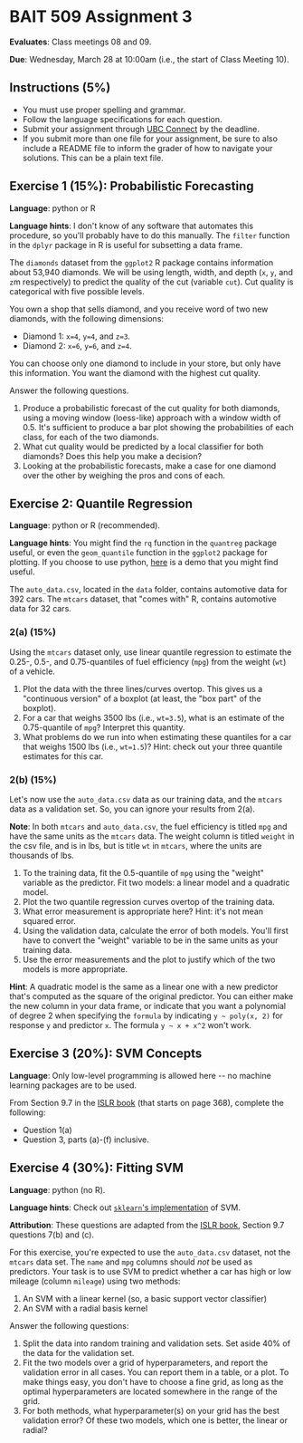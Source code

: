 # BAIT 509 Assignment 3

__Evaluates__: Class meetings 08 and 09.

__Due__: Wednesday, March 28 at 10:00am (i.e., the start of Class Meeting 10).


## Instructions (5%)

- You must use proper spelling and grammar.
- Follow the language specifications for each question.
- Submit your assignment through [UBC Connect](https://connect.ubc.ca/) by the deadline. 
- If you submit more than one file for your assignment, be sure to also include a README file to inform the grader of how to navigate your solutions. This can be a plain text file.

## Exercise 1 (15%): Probabilistic Forecasting 

__Language__: python or R

__Language hints__: I don't know of any software that automates this procedure, so you'll probably have to do this manually. The `filter` function in the `dplyr` package in R is useful for subsetting a data frame.

The `diamonds` dataset from the `ggplot2` R package contains information about 53,940 diamonds. We will be using length, width, and depth (`x`, `y`, and `z`m respectively) to predict the quality of the cut (variable `cut`). Cut quality is categorical with five possible levels. 

You own a shop that sells diamond, and you receive word of two new diamonds, with the following dimensions: 

- Diamond 1: `x=4`, `y=4`, and `z=3`.
- Diamond 2: `x=6`, `y=6`, and `z=4`.

You can choose only one diamond to include in your store, but only have this information. You want the diamond with the highest cut quality.

Answer the following questions.

1. Produce a probabilistic forecast of the cut quality for both diamonds, using a moving window (loess-like) approach with a window width of 0.5. It's sufficient to produce a bar plot showing the probabilities of each class, for each of the two diamonds. 
2. What cut quality would be predicted by a local classifier for both diamonds? Does this help you make a decision?
3. Looking at the probabilistic forecasts, make a case for one diamond over the other by weighing the pros and cons of each.

## Exercise 2: Quantile Regression

__Language__: python or R (recommended).

__Language hints__: You might find the `rq` function in the `quantreg` package useful, or even the `geom_quantile` function in the `ggplot2` package for plotting. If you choose to use python, [here](http://www.statsmodels.org/dev/examples/notebooks/generated/quantile_regression.html) is a demo that you might find useful.

The `auto_data.csv`, located in the `data` folder, contains automotive data for 392 cars. The `mtcars` dataset, that "comes with" R, contains automotive data for 32 cars.

### 2(a) (15%)

Using the `mtcars` dataset only, use linear quantile regression to estimate the 0.25-, 0.5-, and 0.75-quantiles of fuel efficiency (`mpg`) from the weight (`wt`) of a vehicle. 

1. Plot the data with the three lines/curves overtop. This gives us a "continuous version" of a boxplot (at least, the "box part" of the boxplot).
2. For a car that weighs 3500 lbs (i.e., `wt=3.5`), what is an estimate of the 0.75-quantile of `mpg`? Interpret this quantity.
3. What problems do we run into when estimating these quantiles for a car that weighs 1500 lbs (i.e., `wt=1.5`)? Hint: check out your three quantile estimates for this car.

### 2(b) (15%)

Let's now use the `auto_data.csv` data as our training data, and the `mtcars` data as a validation set. So, you can ignore your results from 2(a). 

__Note__: In both `mtcars` and `auto_data.csv`, the fuel efficiency is titled `mpg` and have the same units as the `mtcars` data. The weight column is titled `weight` in the csv file, and is in lbs, but is title `wt` in `mtcars`, where the units are thousands of lbs.

1. To the training data, fit the 0.5-quantile of `mpg` using the "weight" variable as the predictor. Fit two models: a linear model and a quadratic model.
2. Plot the two quantile regression curves overtop of the training data.
3. What error measurement is appropriate here? Hint: it's not mean squared error. 
4. Using the validation data, calculate the error of both models. You'll first have to convert the "weight" variable to be in the same units as your training data.
5. Use the error measurements and the plot to justify which of the two models is more appropriate.

__Hint__: A quadratic model is the same as a linear one with a new predictor that's computed as the square of the original predictor. You can either make the new column in your data frame, or indicate that you want a polynomial of degree 2 when specifying the `formula` by indicating `y ~ poly(x, 2)` for response `y` and predictor `x`. The formula `y ~ x + x^2` won't work.


## Exercise 3 (20%): SVM Concepts 

__Language__: Only low-level programming is allowed here -- no machine learning packages are to be used.

From Section 9.7 in the [ISLR book](http://www-bcf.usc.edu/~gareth/ISL/) (that starts on page 368), complete the following:

- Question 1(a)
- Question 3, parts (a)-(f) inclusive.

## Exercise 4 (30%): Fitting SVM 

__Language__: python (no R). 

__Language hints__: Check out [`sklearn`'s implementation](http://scikit-learn.org/stable/modules/generated/sklearn.svm.SVC.html) of SVM. 

__Attribution__: These questions are adapted from the [ISLR book](http://www-bcf.usc.edu/~gareth/ISL/), Section 9.7 questions 7(b) and (c).

For this exercise, you're expected to use the `auto_data.csv` dataset, not the `mtcars` data set. The `name` and `mpg` columns should _not_ be used as predictors. Your task is to use SVM to predict whether a car has high or low mileage (column `mileage`) using two methods:

1. An SVM with a linear kernel (so, a basic support vector classifier)
2. An SVM with a radial basis kernel

Answer the following questions:

1. Split the data into random training and validation sets. Set aside 40% of the data for the validation set. 
2. Fit the two models over a grid of hyperparameters, and report the validation error in all cases. You can report them in a table, or a plot. To make things easy, you don't have to choose a fine grid, as long as the optimal hyperparameters are located somewhere in the range of the grid.
3. For both methods, what hyperparameter(s) on your grid has the best validation error? Of these two models, which one is better, the linear or radial?

